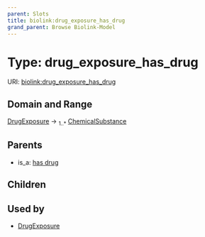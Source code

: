 ```yaml
---
parent: Slots
title: biolink:drug_exposure_has_drug
grand_parent: Browse Biolink-Model
---
```


# Type: drug_exposure_has_drug




URI: [biolink:drug_exposure_has_drug](https://w3id.org/biolink/vocab/drug_exposure_has_drug)

## Domain and Range

[DrugExposure](DrugExposure.md) ->  <sub>1..*</sub> [ChemicalSubstance](ChemicalSubstance.md)

## Parents

 *  is_a: [has drug](has_drug.md)

## Children


## Used by

 * [DrugExposure](DrugExposure.md)
